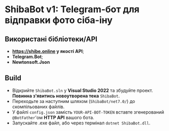 # ShibaBot v1: Telegram-бот для відправки фото сіба-іну

## Використані бібліотеки/API
- **https://shibe.online у якості API**;
- **Telegram.Bot**;
- **Newtonsoft.Json**
## Build
- Відкрийте `ShibaBot.sln` у **Visual Studio 2022** та збудуйте проект. **Повинна з'явитись новоутворена тека** `ShibaBot`.
- Переходьте за наступним шляхом (`ShibaBot/net7.0/`) до скомпільованих файлів.
- У файлі `config.json` замість `YOUR-API-BOT-TOKEN` вставте згенерований `@BotFather`'ом **HTTP API** вашого бота.
- Запускайте .exe файл, або через термінал `dotnet ShibaBot.dll`.
